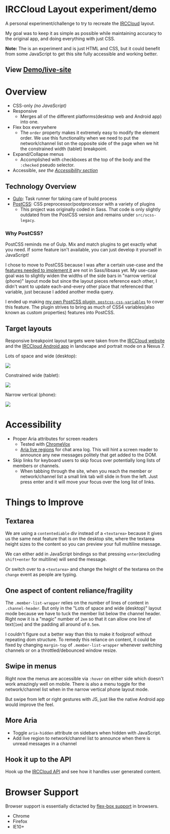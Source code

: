 # IRCCloud Layout experiment/demo

A personal experiment/challenge to try to recreate the [IRCCloud](https://www.irccloud.com/) layout.

My goal was to keep it as simple as possible while maintaining accuracy to the original app, and doing everything with just CSS.

**Note:** The is an experiment and is just HTML and CSS, but it could benefit from some JavaScript to get this site fully accessible and working better.

## View [Demo/live-site](https://madlittlemods.github.io/irccloud-layout-demo/dist/)


# Overview

 - CSS-only *(no JavaScript)*
 - Responsive
 	 - Merges all of the different platforms(desktop web and Android app) into one.
 - Flex box everywhere
 	 - The `order` property makes it extremely easy to modify the element order. We use this functionality when we need to put the network/channel list on the opposite side of the page when we hit the constrained width (tablet) breakpoint.
 - Expand/Collapse menus
 	 - Accomplished with checkboxes at the top of the body and the `:checked` pseudo selector.
 - Accessible, *see the [Accessibility section](#accessibility)*

## Technology Overview

 - [Gulp](http://gulpjs.com/): Task runner for taking care of build process
 - [PostCSS](https://github.com/postcss/postcss): CSS preprocessor/postprocessor with a variety of plugins
 	 - This project was originally coded in Sass. That code is only slightly outdated from the PostCSS version and remains under `src/scss-legacy`.

### Why PostCSS?

PostCSS reminds me of Gulp. Mix and match plugins to get exactly what you need. If some feature isn't available, you can just develop it yourself in JavaScript!

I chose to move to PostCSS because I was after a certain use-case and the [features needed to implement it](https://github.com/sass/sass/issues/871) are not in Sass/libsass yet. My use-case goal was to slightly widen the widths of the side bars in "narrow vertical (phone)" layout mode but since the layout pieces reference each other, I didn't want to update each-and-every other place that referenced that variable, just because I added another media query. 

I ended up making [my own PostCSS plugin, `postcss-css-variables`](https://www.npmjs.com/package/postcss-css-variables) to cover this feature. The plugin strives to bring as much of CSS4 variables(also known as custom properties) features into PostCSS.



## Target layouts

Responsive breakpoint layout targets were taken from the [IRCCloud website](https://www.irccloud.com/) and the [IRCCloud Android app](https://play.google.com/store/apps/details?id=com.irccloud.android) in landscape and portrait mode on a Nexus 7.

Lots of space and wide (desktop):

![](http://i.imgur.com/bsMvIyq.png)

Constrained wide (tablet):

![](http://i.imgur.com/qOl5ZAh.png)

Narrow vertical (phone):

![](http://i.imgur.com/9EvQERN.gif)


# Accessibility

 - Proper Aria attributes for screen readers
 	 - Tested with [ChromeVox](http://www.chromevox.com/)
 	 - [Aria live regions](https://developer.mozilla.org/en-US/docs/Web/Accessibility/ARIA/ARIA_Live_Regions) for chat area log. This will hint a screen reader to announce any new messages politely that get added to the DOM.
 - Skip links for keyboard users to skip focus over potentially long lists of members or channels.
 	 - When tabbing through the site, when you reach the member or network/channel list a small link tab will slide in from the left. Just press enter and it will move your focus over the long list of links.


# Things to Improve

## Textarea

We are using a `contentediable` div instead of a `<textarea>` because it gives us the same neat feature that is on the desktop site, where the textarea height sizes to the content so you can preview your full multiline message. 

We can either add in JavaScript bindings so that pressing `enter`(excluding `shift+enter` for multiline) will send the message.

Or switch over to a `<textarea>` and change the height of the textarea on the `change` event as people are typing.


## One aspect of content reliance/fragility

The `.member-list-wrapper` relies on the number of lines of content in `.channel-header`. But only in the "Lots of space and wide (desktop)" layout mode because we have to tuck the member list below the channel header. Right now it is a "magic" number of `2em` so that it can allow one line of text(`1em`) and the padding all around of `0.5em`.

I couldn't figure out a better way than this to make it foolproof without repeating dom structure. To remedy this reliance on content, it could be fixed by changing `margin-top` of `.member-list-wrapper` whenever switching channels or on a throttled/debounced window resize.


## Swipe in menus

Right now the menus are accessible via `:hover` on either side which doesn't work amazingly well on mobile. There is also a menu toggle for the network/channel list when in the narrow vertical phone layout mode.

But swipe from left or right gestures with JS, just like the native Android app would improve the feel.


## More Aria

 - Toggle `aria-hidden` attribute on sidebars when hidden with JavaScript.
 - Add live region to network/channel list to announce when there is unread messages in a channel


## Hook it up to the API

Hook up the [IRCCloud API](https://github.com/irccloud/irccloud-tools/wiki/API-Overview) and see how it handles user generated content.


# Browser Support

Browser support is essentially dictacted by [flex-box support](http://caniuse.com/#feat=flexbox) in browsers.

 - Chrome
 - Firefox
 - IE10+